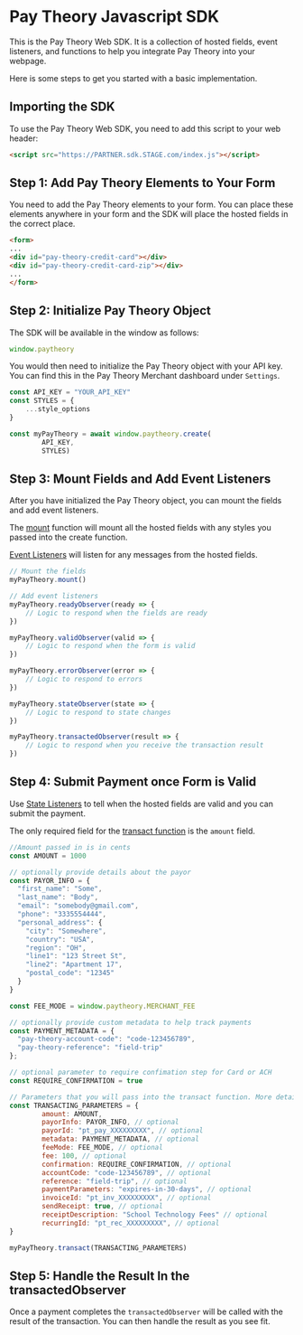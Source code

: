 # Pay Theory Javascript SDK

This is the Pay Theory Web SDK. It is a collection of hosted fields, event listeners, and functions to help you integrate Pay Theory into your webpage.

Here is some steps to get you started with a basic implementation.

## Importing the SDK

To use the Pay Theory Web SDK, you need to add this script to your web header:

```html
<script src="https://PARTNER.sdk.STAGE.com/index.js"></script>
```

## Step 1: Add Pay Theory Elements to Your Form

You need to add the Pay Theory elements to your form. You can place these elements anywhere in your form and the SDK will place the hosted fields in the correct place.

```html
<form>
...
<div id="pay-theory-credit-card"></div>
<div id="pay-theory-credit-card-zip"></div>
...
</form>
```

## Step 2: Initialize Pay Theory Object

The SDK will be available in the window as follows:

```javascript
window.paytheory
```

You would then need to initialize the Pay Theory object with your API key. You can find this in the Pay Theory Merchant dashboard under `Settings`.

```javascript
const API_KEY = "YOUR_API_KEY"
const STYLES = {
    ...style_options
}

const myPayTheory = await window.paytheory.create(
        API_KEY,
        STYLES)
```

## Step 3: Mount Fields and Add Event Listeners

After you have initialized the Pay Theory object, you can mount the fields and add event listeners.

The [mount](web/functions#mount) function will mount all the hosted fields with any styles you passed into the create function.

[Event Listeners](web/event_listeners) will listen for any messages from the hosted fields.

```javascript
// Mount the fields
myPayTheory.mount()

// Add event listeners
myPayTheory.readyObserver(ready => {
    // Logic to respond when the fields are ready
})

myPayTheory.validObserver(valid => {
    // Logic to respond when the form is valid
})

myPayTheory.errorObserver(error => {
    // Logic to respond to errors
})

myPayTheory.stateObserver(state => {
    // Logic to respond to state changes
})

myPayTheory.transactedObserver(result => {
    // Logic to respond when you receive the transaction result
})
```

## Step 4: Submit Payment once Form is Valid

Use [State Listeners](web/state_listeners) to tell when the hosted fields are valid and you can submit the payment.

The only required field for the [transact function](web/functions#transact) is the `amount` field.

```javascript
//Amount passed in is in cents
const AMOUNT = 1000

// optionally provide details about the payor
const PAYOR_INFO = {
  "first_name": "Some",
  "last_name": "Body",
  "email": "somebody@gmail.com",
  "phone": "3335554444",
  "personal_address": {
    "city": "Somewhere",
    "country": "USA",
    "region": "OH",
    "line1": "123 Street St",
    "line2": "Apartment 17",
    "postal_code": "12345"
  }
}

const FEE_MODE = window.paytheory.MERCHANT_FEE

// optionally provide custom metadata to help track payments
const PAYMENT_METADATA = {
  "pay-theory-account-code": "code-123456789",
  "pay-theory-reference": "field-trip"
};

// optional parameter to require confimation step for Card or ACH
const REQUIRE_CONFIRMATION = true

// Parameters that you will pass into the transact function. More details below.
const TRANSACTING_PARAMETERS = { 
        amount: AMOUNT, 
        payorInfo: PAYOR_INFO, // optional
        payorId: "pt_pay_XXXXXXXXX", // optional
        metadata: PAYMENT_METADATA, // optional 
        feeMode: FEE_MODE, // optional
        fee: 100, // optional
        confirmation: REQUIRE_CONFIRMATION, // optional 
        accountCode: "code-123456789", // optional 
        reference: "field-trip", // optional
        paymentParameters: "expires-in-30-days", // optional
        invoiceId: "pt_inv_XXXXXXXXX", // optional
        sendReceipt: true, // optional 
        receiptDescription: "School Technology Fees" // optional
        recurringId: "pt_rec_XXXXXXXXX", // optional
}

myPayTheory.transact(TRANSACTING_PARAMETERS)
```

## Step 5: Handle the Result In the transactedObserver

Once a payment completes the `transactedObserver` will be called with the result of the transaction. You can then handle the result as you see fit.
